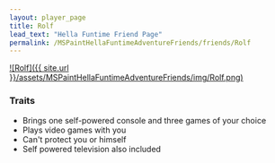 ```yaml
---
layout: player_page
title: Rolf
lead_text: "Hella Funtime Friend Page" 
permalink: /MSPaintHellaFuntimeAdventureFriends/friends/Rolf
---
```

<a href="{{ site.url }}/MSPaintHellaFuntimeAdventureFriends/friends/Rolf">
![Rolf]({{ site.url }}/assets/MSPaintHellaFuntimeAdventureFriends/img/Rolf.png)
</a>

### Traits

* Brings one self-powered console and three games of your choice
* Plays video games with you
* Can't protect you or himself
* Self powered television also included
